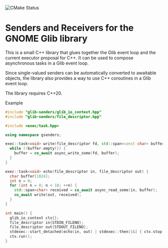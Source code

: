 ![CMake Status](https://github.com/maikel/glib-senders/actions/workflows/cmake.yml/badge.svg)

Senders and Receivers for the GNOME Glib library 
===============================================

This is a small C++ library that glues together the Glib event loop and the current executor proposal for C++.
It can be used to compose asynchronous tasks in a Glib event loop.

Since single-valued senders can be automatically converted to awaitable objects, the library also provides a way to use C++ coroutines in a Glib event loop.

The library requires C++20.

Example

```cpp
#include "glib-senders/glib_io_context.hpp"
#include "glib-senders/file_descriptor.hpp"

#include <exec/task.hpp>

using namespace gsenders;

exec::task<void> write(file_descriptor fd, std::span<const char> buffer) {
  while (!buffer.empty()) {
    buffer = co_await async_write_some(fd, buffer);
  }
} 

exec::task<void> echo(file_descriptor in, file_descriptor out) {
  char buffer[1024];
  int n = 0;
  for (int n = 0; n < 10; ++n) {
    std::span<char> received = co_await async_read_some(in, buffer);
    co_await write(out, received);
  }
} 

int main() {
  glib_io_context ctx{};
  file_descriptor in{STDIN_FILENO};
  file_descriptor out{STDOUT_FILENO};
  stdexec::start_detached(echo(in, out) | stdexec::then([&] { ctx.stop(); }));
  ctx.run();
}
```
